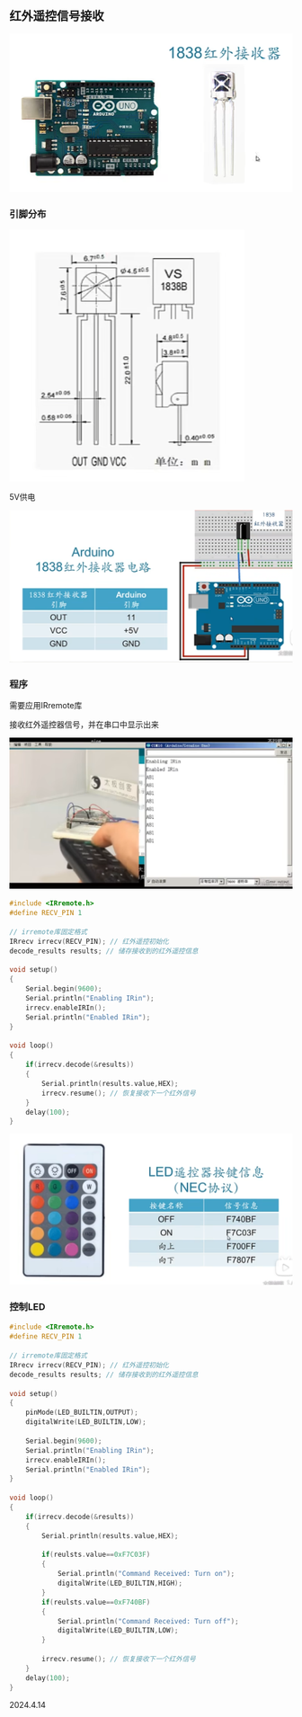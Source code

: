 ## 红外遥控信号接收

![](./../assets/68.png)

### 引脚分布

![](./../assets/69.png)

5V供电

![](./../assets/70.png)

### 程序

需要应用IRremote库

接收红外遥控器信号，并在串口中显示出来

![](./../assets/71.png)

```c++
#include <IRremote.h>
#define RECV_PIN 1

// irremote库固定格式
IRrecv irrecv(RECV_PIN); // 红外遥控初始化
decode_results results; // 储存接收到的红外遥控信息

void setup()
{
    Serial.begin(9600);
    Serial.println("Enabling IRin");
    irrecv.enableIRIn();
    Serial.println("Enabled IRin");
}

void loop()
{
    if(irrecv.decode(&results))
    {
        Serial.println(results.value,HEX);
        irrecv.resume(); // 恢复接收下一个红外信号
    }
    delay(100);
}
```

![](./../assets/72.png)

### 控制LED

```c++
#include <IRremote.h>
#define RECV_PIN 1

// irremote库固定格式
IRrecv irrecv(RECV_PIN); // 红外遥控初始化
decode_results results; // 储存接收到的红外遥控信息

void setup()
{
    pinMode(LED_BUILTIN,OUTPUT);
    digitalWrite(LED_BUILTIN,LOW);

    Serial.begin(9600);
    Serial.println("Enabling IRin");
    irrecv.enableIRIn();
    Serial.println("Enabled IRin");
}

void loop()
{
    if(irrecv.decode(&results))
    {
        Serial.println(results.value,HEX);

        if(reulsts.value==0xF7C03F)
        {
            Serial.println("Command Received: Turn on");
            digitalWrite(LED_BUILTIN,HIGH);
        }
        if(reulsts.value==0xF740BF)
        {
            Serial.println("Command Received: Turn off");
            digitalWrite(LED_BUILTIN,LOW);
        }

        irrecv.resume(); // 恢复接收下一个红外信号
    }
    delay(100);
}
```

2024.4.14